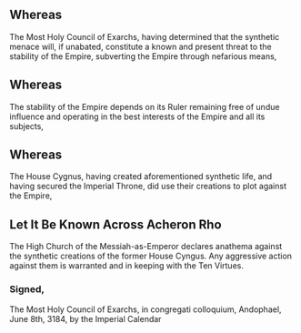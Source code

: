 ## Whereas

The Most Holy Council of Exarchs, having determined that the synthetic menace will, if unabated, constitute a known and present threat to the stability of the Empire, subverting the Empire through nefarious means,

## Whereas

The stability of the Empire depends on its Ruler remaining free of undue influence and operating in the best interests of the Empire and all its subjects,

## Whereas

The House Cygnus, having created aforementioned synthetic life, and having secured the Imperial Throne, did use their creations to plot against the Empire,

## Let It Be Known Across Acheron Rho

The High Church of the Messiah-as-Emperor declares anathema against the  synthetic creations of the former House Cyngus. Any aggressive action against them is warranted and in keeping with the Ten Virtues.

### Signed,

The Most Holy Council of Exarchs, in congregati colloquium, Andophael, June 8th, 3184, by the Imperial Calendar